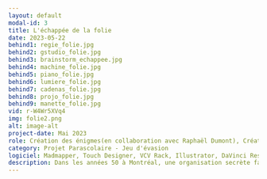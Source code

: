 ```yaml
---
layout: default
modal-id: 3
title: L'échappée de la folie
date: 2023-05-22
behind1: regie_folie.jpg
behind2: gstudio_folie.jpg
behind3: brainstorm_echappee.jpg
behind4: machine_folie.jpg
behind5: piano_folie.jpg
behind6: lumiere_folie.jpg
behind7: cadenas_folie.jpg
behind8: projo_folie.jpg
behind9: manette_folie.jpg
vid: r-W4Wr5XVq4
img: folie2.png
alt: image-alt
project-date: Mai 2023
role: Création des énigmes(en collaboration avec Raphaël Dumont), Création vidéo, sonore, Colorisation de la salle, Design des feuilles et acétates, Aide sur le développement des énigmes. Travail uniquement sur la deuxième salle
category: Projet Parascolaire - Jeu d'évasion
logiciel: Madmapper, Touch Designer, VCV Rack, Illustrator, DaVinci Resolve
description: Dans les années 50 à Montréal, une organisation secrète fait des tests sur l'esprit de ses patients, sous le couvert d'une asile psychiatrique. Vous y avez été interné et vous devez maintenant travailler ensemble pour résoudre les énigmes, échapper aux obstacles et réussir à retrouver votre liberté, à la fois dans l'asile et dans votre propre esprit.
---
```

